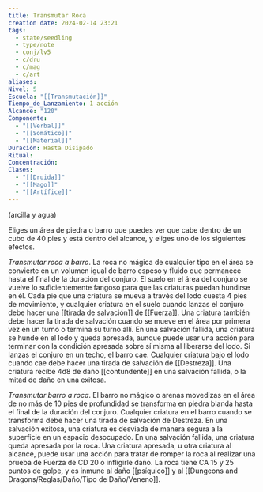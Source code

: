 ```yaml
---
title: Transmutar Roca
creation date: 2024-02-14 23:21
tags:
  - state/seedling
  - type/note
  - conj/lv5
  - c/dru
  - c/mag
  - c/art
aliases: 
Nivel: 5
Escuela: "[[Transmutación]]"
Tiempo_de_Lanzamiento: 1 acción
Alcance: "120"
Componente:
  - "[[Verbal]]"
  - "[[Somático]]"
  - "[[Material]]"
Duración: Hasta Disipado
Ritual: 
Concentración: 
Clases:
  - "[[Druida]]"
  - "[[Mago]]"
  - "[[Artífice]]"
---
```

(arcilla y agua)

Eliges un área de piedra o barro que puedes ver que cabe dentro de un cubo de 40 pies y está dentro del alcance, y eliges uno de los siguientes efectos.

*Transmutar roca a barro*. La roca no mágica de cualquier tipo en el área se convierte en un volumen igual de barro espeso y fluido que permanece hasta el final de la duración del conjuro.
El suelo en el área del conjuro se vuelve lo suficientemente fangoso para que las criaturas puedan hundirse en él. Cada pie que una criatura se mueva a través del lodo cuesta 4 pies de movimiento, y cualquier criatura en el suelo cuando lanzas el conjuro debe hacer una [[tirada de salvación]] de [[Fuerza]]. Una criatura también debe hacer la tirada de salvación cuando se mueve en el área por primera vez en un turno o termina su turno allí. En una salvación fallida, una criatura se hunde en el lodo y queda apresada, aunque puede usar una acción para terminar con la condición apresada sobre sí misma al liberarse del lodo. Si lanzas el conjuro en un techo, el barro cae. Cualquier criatura bajo el lodo cuando cae debe hacer una tirada de salvación de [[Destreza]]. Una criatura recibe 4d8 de daño [[contundente]] en una salvación fallida, o la mitad de daño en una exitosa.

*Transmutar barro a roca*. El barro no mágico o arenas movedizas en el área de no más de 10 pies de profundidad se transforma en piedra blanda hasta el final de la duración del conjuro. Cualquier criatura en el barro cuando se transforma debe hacer una tirada de salvación de Destreza. En una salvación exitosa, una criatura es desviada de manera segura a la superficie en un espacio desocupado. En una salvación fallida, una criatura queda apresada por la roca. Una criatura apresada, u otra criatura al alcance, puede usar una acción para tratar de romper la roca al realizar una prueba de Fuerza de CD 20 o infligirle daño. La roca tiene CA 15 y 25 puntos de golpe, y es inmune al daño [[psíquico]] y al [[Dungeons and Dragons/Reglas/Daño/Tipo de Daño/Veneno]].